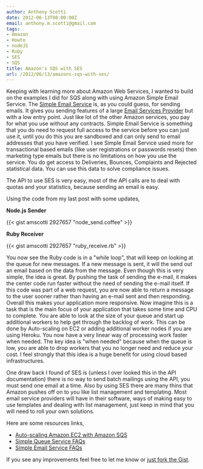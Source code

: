 ```yaml
---
author: Anthony Scotti
date: 2012-06-13T00:00:00Z
email: anthony.m.scotti@gmail.com
tags:
- Amazon
- Howto
- nodeJS
- Ruby
- SES
- SQS
title: Amazon's SQS with SES
url: /2012/06/13/amazons-sqs-with-ses/
---
```


Keeping with learning more about Amazon Web Services, I wanted to build on the examples I did for SQS along with using Amazon Simple Email Service. The [Simple Email Service](http://aws.amazon.com/ses/) is, as you could guess, for sending emails. It gives you sending features of a large [Email Services Provider](http://en.wikipedia.org/wiki/E-mail_service_provider) but with a low entry point. Just like lot of the other Amazon services, you pay for what you use without any contracts. Simple Email Service is something that you do need to request full access to the service before you can just use it, until you do this you are sandboxed and can only send to email addresses that you have verified. I see Simple Email Service used more for transactional based emails (like user registrations or passwords resets) then marketing type emails but there is no limitations on how you use the service. You do get access to Deliveries, Bounces, Complaints and Rejected statistical data. You can use this data to solve compliance issues.

The API to use SES is very easy, most of the API calls are to deal with quotas and your statistics, because sending an email is easy.

Using the code from my last post with some updates,

**Node.js Sender**

{{< gist amscotti 2927657 "node_send.coffee" >}}

**Ruby Receiver**

{{< gist amscotti 2927657 "ruby_receive.rb" >}}

You now see the Ruby code is in a "while loop", that will keep on looking at the queue for new messages. If a new message is sent, it will the send out an email based on the data from the message. Even though this is very simple, the idea is great. By pushing the task of sending the e-mail, it makes the center code run faster without the need of sending the e-mail itself. If this code was part of a web request, you are now able to return a message to the user sooner rather than having an e-mail sent and then responding. Overall this makes your application more responsive. Now imagine this is a task that is the main focus of your application that takes some time and CPU to complete. You are able to look at the size of your queue and start up additional workers to help get through the backlog of work. This can be done by Auto-scaling on EC2 or adding additional worker nodes if you are using Heroku. You now have a very linear way of processing work faster when needed. The key idea is "when needed" because when the queue is low, you are able to drop workers that you no longer need and reduce your cost. I feel strongly that this idea is a huge benefit for using cloud based infrastructures.

One draw back I found of SES is (unless I over looked this in the API documentation) there is no way to send batch mailings using the API, you must send one email at a time. Also by using SES there are many thins that Amazon pushes off on to you like list management and templating. Most email service providers will have in their software, ways of making easy to use templates and dealing with list management, just keep in mind that you will need to roll your own solutions.

Here are some resources links,
*  [Auto-scaling Amazon EC2 with Amazon SQS](http://aws.amazon.com/articles/1464)
*  [Simple Queue Service FAQs](http://aws.amazon.com/sqs/faqs/)
*  [Simple Email Service FAQs](http://aws.amazon.com/ses/faqs/)

If you see any improvements feel free to let me know or [just fork the Gist](https://gist.github.com/2927657).